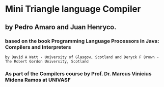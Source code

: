 # Mini Triangle language Compiler
## by Pedro Amaro and Juan Henryco.

### based on the book Programming Language Processors in Java: Compilers and Interpreters
    by David A Watt - University of Glasgow, Scotland and Deryck F Brown - The Robert Gordon University, Scotland

### As part of the Compilers course by Prof. Dr. Marcus Vinicius Midena Ramos at UNIVASF
